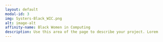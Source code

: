 ```yaml
---
layout: default
modal-id: 3
img: Systers-Black_WIC.png
alt: image-alt
affinity-name: Black Women in Computing
description: Use this area of the page to describe your project. Lorem ipsum dolor sit amet, consectetur adipisicing elit. Mollitia neque assumenda ipsam nihil, molestias magnam, recusandae quos quis inventore quisquam velit asperiores, vitae? Reprehenderit soluta, eos quod consequuntur itaque. Nam.
---
```

